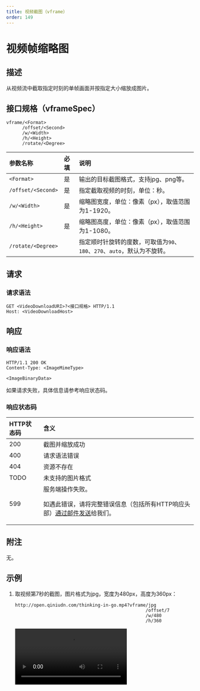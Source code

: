```yaml
---
title: 视频截图（vframe）
order: 149
---
```


<a id="video-thumbnail"></a>
# 视频帧缩略图

<a id="description"></a>
## 描述

从视频流中截取指定时刻的单帧画面并按指定大小缩放成图片。  

<a id="specification"></a>
## 接口规格（vframeSpec）  

```
vframe/<Format>
      /offset/<Second>
      /w/<Width>
      /h/<Height>
      /rotate/<Degree>
```

参数名称           | 必填 | 说明
:----------------- | :--- | :------------------------------------------------------------------
`<Format>`         | 是   | 输出的目标截图格式，支持jpg、png等。
`/offset/<Second>` | 是   | 指定截取视频的时刻，单位：秒。
`/w/<Width>`       | 是   | 缩略图宽度，单位：像素（px），取值范围为1-1920。
`/h/<Height>`      | 是   | 缩略图高度，单位：像素（px），取值范围为1-1080。
<a id="rotate"></a>`/rotate/<Degree>` |      | 指定顺时针旋转的度数，可取值为`90`、`180`、`270`、`auto`，默认为不旋转。

<a id="request"></a>
## 请求

<a id="request-syntax"></a>
### 请求语法

```
GET <VideoDownloadURI>?<接口规格> HTTP/1.1
Host: <VideoDownloadHost>
```

<a id="response"></a>
## 响应

<a id="response-syntax"></a>
### 响应语法

```
HTTP/1.1 200 OK
Content-Type: <ImageMimeType>

<ImageBinaryData>
```

如果请求失败，具体信息请参考响应状态码。

<a id="response-code"></a>
### 响应状态码

HTTP状态码 | 含义
:--------- | :--------------------------
200        | 截图并缩放成功
400	       | 请求语法错误
404        | 资源不存在
TODO       | 未支持的图片格式
599	       | 服务端操作失败。<p>如遇此错误，请将完整错误信息（包括所有HTTP响应头部）[通过邮件发送][sendBugReportHref]给我们。

<a id="remarks"></a>
## 附注

无。

<a id="samples"></a>
## 示例

1. 取视频第7秒的截图，图片格式为jpg，宽度为480px，高度为360px：

	```
    http://open.qiniudn.com/thinking-in-go.mp4?vframe/jpg
                                                     /offset/7
                                                     /w/480
                                                     /h/360
	```

	![Go——基于连接与组合的语言](http://open.qiniudn.com/thinking-in-go.mp4?vframe/jpg/offset/7/w/480/h/360)

[thumbnailHref]:                ../../list/thumbnail.html                       "缩略图文档列表"
[sendBugReportHref]:            mailto:support@qiniu.com?subject=599错误日志    "发送错误报告"
